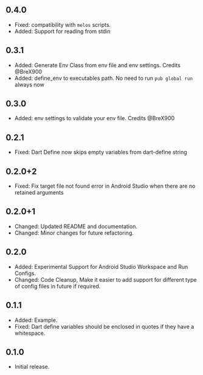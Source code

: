 ## 0.4.0

- Fixed: compatibility with `melos` scripts.
- Added: Support for reading from stdin

## 0.3.1

- Added: Generate Env Class from env file and env settings. Credits @BreX900
- Added: define_env to executables path. No need to run `pub global run` always now

## 0.3.0

- Added: env settings to validate your env file. Credits @BreX900 

## 0.2.1

- Fixed: Dart Define now skips empty variables from dart-define string

## 0.2.0+2

- Fixed: Fix target file not found error in Android Studio when there are no retained arguments

## 0.2.0+1

- Changed: Updated README and documentation.
- Changed: Minor changes for future refactoring.

## 0.2.0

- Added: Experimental Support for Android Studio Workspace and Run Configs.
- Changed: Code Cleanup, Make it easier to add support for different type of config files in future if required.

## 0.1.1

- Added: Example.
- Fixed: Dart define variables should be enclosed in quotes if they have a whitespace.

## 0.1.0

- Initial release.
